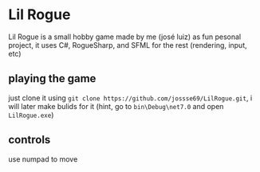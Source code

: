 # Lil Rogue
Lil Rogue is a small hobby game made by me (josé luiz) as fun pesonal project, it uses C#, RogueSharp,  and SFML for the rest (rendering, input, etc)

## playing the game
just clone it using `git clone https://github.com/jossse69/LilRogue.git`, i will later make bulids for it (hint, go to `bin\Debug\net7.0` and open `LilRogue.exe`)

## controls
use numpad to move

